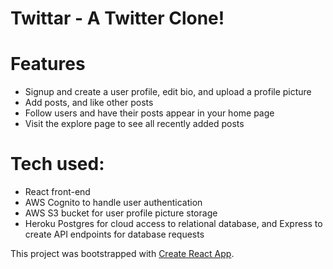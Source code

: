 # Twittar - A Twitter Clone!

# Features
- Signup and create a user profile, edit bio, and upload a profile picture
- Add posts, and like other posts
- Follow users and have their posts appear in your home page
- Visit the explore page to see all recently added posts

# Tech used:
- React front-end
- AWS Cognito to handle user authentication
- AWS S3 bucket for user profile picture storage
- Heroku Postgres for cloud access to relational database, and Express to create API endpoints for database requests







This project was bootstrapped with [Create React App](https://github.com/facebook/create-react-app).



